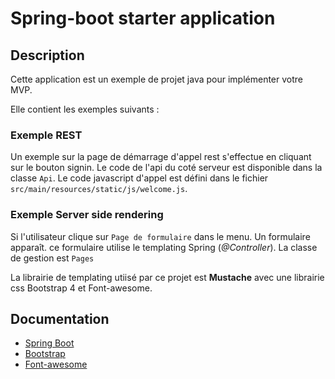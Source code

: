 # Spring-boot starter application

## Description

Cette application est un exemple de projet java pour implémenter votre MVP.

Elle contient les exemples suivants :

### Exemple REST

Un exemple sur la page de démarrage d'appel rest s'effectue en cliquant sur le bouton signin.
Le code de l'api du coté serveur est disponible dans la classe `Api`.
Le code javascript d'appel est défini dans le fichier `src/main/resources/static/js/welcome.js`.


### Exemple Server side rendering

Si l'utilisateur clique sur `Page de formulaire` dans le menu. Un formulaire apparaît. ce formulaire utilise le templating Spring (_@Controller_).
La classe de gestion est `Pages`

La librairie de templating utiisé par ce projet est **Mustache** avec une librairie css Bootstrap 4 et Font-awesome.

## Documentation  

* [Spring Boot](https://docs.spring.io/spring-boot/docs/current/reference/htmlsingle/)
* [Bootstrap](https://getbootstrap.com/docs/4.1/getting-started/introduction/)
* [Font-awesome](https://fontawesome.com/)
   

